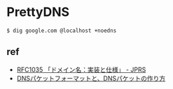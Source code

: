 PrettyDNS
===

```
$ dig google.com @localhost +noedns
```

## ref

- [RFC1035 「ドメイン名：実装と仕様」 - JPRS](https://jprs.jp/tech/material/rfc/RFC1035-ja.txt)
- [DNSパケットフォーマットと、DNSパケットの作り方](https://www.atmarkit.co.jp/ait/articles/1601/29/news014.html)
